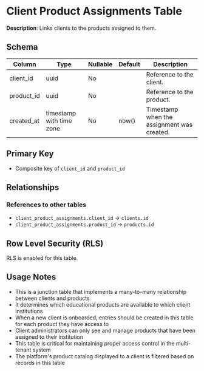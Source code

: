 # Client Product Assignments Table

**Description**: Links clients to the products assigned to them.

## Schema

| Column | Type | Nullable | Default | Description |
|--------|------|----------|---------|-------------|
| client_id | uuid | No | | Reference to the client. |
| product_id | uuid | No | | Reference to the product. |
| created_at | timestamp with time zone | No | now() | Timestamp when the assignment was created. |

## Primary Key

- Composite key of `client_id` and `product_id`

## Relationships

### References to other tables

- `client_product_assignments.client_id` → `clients.id`
- `client_product_assignments.product_id` → `products.id`

## Row Level Security (RLS)

RLS is enabled for this table.

## Usage Notes

- This is a junction table that implements a many-to-many relationship between clients and products
- It determines which educational products are available to which client institutions
- When a new client is onboarded, entries should be created in this table for each product they have access to
- Client administrators can only see and manage products that have been assigned to their institution
- This table is critical for maintaining proper access control in the multi-tenant system
- The platform's product catalog displayed to a client is filtered based on records in this table 